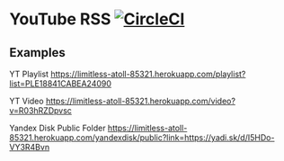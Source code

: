 YouTube RSS [![CircleCI](https://circleci.com/gh/adelnizamutdinov/youtube-rss.svg?style=svg)](https://circleci.com/gh/adelnizamutdinov/youtube-rss)  
======================================================

## Examples

YT Playlist https://limitless-atoll-85321.herokuapp.com/playlist?list=PLE18841CABEA24090

YT Video https://limitless-atoll-85321.herokuapp.com/video?v=R03hRZDpvsc

Yandex Disk Public Folder https://limitless-atoll-85321.herokuapp.com/yandexdisk/public?link=https://yadi.sk/d/I5HDo-VY3R4Bvn
